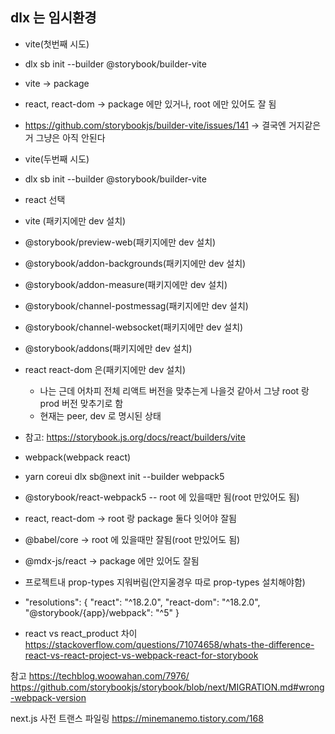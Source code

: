 ## dlx 는 임시환경

- vite(첫번째 시도)
- dlx sb init --builder @storybook/builder-vite
- vite -> package
- react, react-dom -> package 에만 있거나, root 에만 있어도 잘 됨
- https://github.com/storybookjs/builder-vite/issues/141 -> 결국엔 거지같은거 그냥은 아직 안된다

- vite(두번째 시도)
- dlx sb init --builder @storybook/builder-vite
- react 선택
- vite (패키지에만 dev 설치)
- @storybook/preview-web(패키지에만 dev 설치)
- @storybook/addon-backgrounds(패키지에만 dev 설치)
- @storybook/addon-measure(패키지에만 dev 설치)
- @storybook/channel-postmessag(패키지에만 dev 설치)
- @storybook/channel-websocket(패키지에만 dev 설치)
- @storybook/addons(패키지에만 dev 설치)
- react react-dom 은(패키지에만 dev 설치)
  - 나는 근데 어차피 전체 리액트 버전을 맞추는게 나을것 같아서 그냥 root 랑 prod 버전 맞추기로 함
  - 현재는 peer, dev 로 명시된 상태
- 참고: https://storybook.js.org/docs/react/builders/vite

- webpack(webpack react)
- yarn coreui dlx sb@next init --builder webpack5
- @storybook/react-webpack5 -- root 에 있을때만 됨(root 만있어도 됨)
- react, react-dom -> root 랑 package 둘다 잇어야 잘됨
- @babel/core -> root 에 있을때만 잘됨(root 만있어도 됨)
- @mdx-js/react -> package 에만 있어도 잘됨
- 프로젝트내 prop-types 지워버림(안지울경우 따로 prop-types 설치해야함)
- "resolutions": {
  "react": "^18.2.0",
  "react-dom": "^18.2.0",
  "@storybook/{app}/webpack": "^5"
  }

- react vs react_product 차이
  https://stackoverflow.com/questions/71074658/whats-the-difference-react-vs-react-project-vs-webpack-react-for-storybook

참고
https://techblog.woowahan.com/7976/
https://github.com/storybookjs/storybook/blob/next/MIGRATION.md#wrong-webpack-version

next.js 사전 트랜스 파일링 https://minemanemo.tistory.com/168
